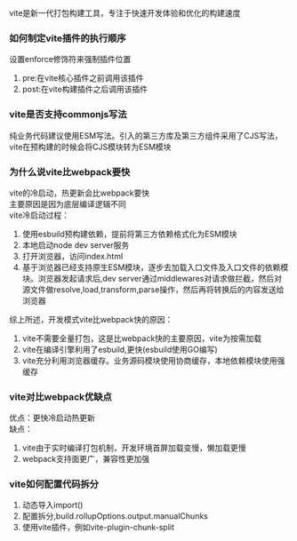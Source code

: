 vite是新一代打包构建工具，专注于快速开发体验和优化的构建速度    


### 如何制定vite插件的执行顺序
设置enforce修饰符来强制插件位置
1. pre:在vite核心插件之前调用该插件
2. post:在vite构建插件之后调用该插件   

### vite是否支持commonjs写法
纯业务代码建议使用ESM写法。引入的第三方库及第三方组件采用了CJS写法，vite在预构建的时候会将CJS模块转为ESM模块

### 为什么说vite比webpack要快
vite的冷启动，热更新会比webpack要快    
主要原因是因为底层编译逻辑不同   
vite冷启动过程：  
1. 使用esbuild预构建依赖，提前将第三方依赖格式化为ESM模块
2. 本地启动node dev server服务
3. 打开浏览器，访问index.html
4. 基于浏览器已经支持原生ESM模块，逐步去加载入口文件及入口文件的依赖模块。浏览器发起请求后,dev server通过middlewares对请求做拦截，然后对源文件做resolve,load,transform,parse操作，然后再将转换后的内容发送给浏览器   

综上所述，开发模式vite比webpack快的原因：
1. vite不需要全量打包，这是比webpack快的主要原因，vite为按需加载 
2. vite在编译引擎利用了esbuild,更快(esbuild使用GO编写)
3. vite充分利用浏览器缓存。业务源码模块使用协商缓存，本地依赖模块使用强缓存   

### vite对比webpack优缺点
优点：更快冷启动热更新    
缺点：
1. vite由于实时编译打包机制，开发环境首屏加载变慢，懒加载更慢
2. webpack支持面更广，兼容性更加强

### vite如何配置代码拆分
1. 动态导入import()
2. 配置拆分,build.rollupOptions.output.manualChunks   
3. 使用vite插件，例如vite-plugin-chunk-split  


